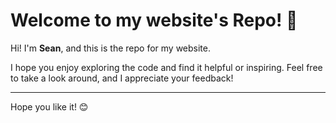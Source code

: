 # Welcome to my website's Repo! 👋

Hi! I'm **Sean**, and this is the repo for my website. 

I hope you enjoy exploring the code and find it helpful or inspiring. Feel free to take a look around, and I appreciate your feedback!

---

Hope you like it! 😊